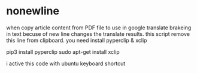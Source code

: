 # nonewline
when copy article content from PDF file to use in google translate brakeing in text becuse of new line changes the translate results.
this script remove this line from clipboard.
you need install pyperclip & xclip

pip3 install pyperclip
sudo apt-get install xclip

i active this code with ubuntu keyboard shortcut
